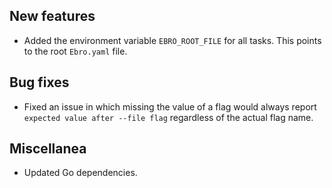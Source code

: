 ## New features

- Added the environment variable `EBRO_ROOT_FILE` for all tasks. This points to the root `Ebro.yaml` file.

## Bug fixes

- Fixed an issue in which missing the value of a flag would always report `expected value after --file flag` regardless of the actual flag name.

## Miscellanea

- Updated Go dependencies.
